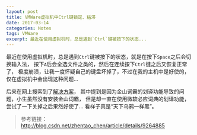 ```yaml
---
layout: post
title: VMWare虚拟机中Ctrl键锁定、粘滞
date: 2017-03-14
categories: Notes
tags: VMWare
excerpt: 最近在使用虚拟机时，总是遇到`Ctrl`键被按下的状态...
---
```


最近在使用虚拟机时，总是遇到`Ctrl`键被按下的状态，就是在按下`Space`之后会切换输入法，
按下`A`后会全选文件之类的，然后在连续按下`Ctrl`键之后又恢复正常了，
极度崩溃，让我一度怀疑自己的键盘坏掉了，不过在我的主机中是好使的，
仅在虚拟机中会出现这种问题...
  
后来在网上搜索到了[解决方案](http://blog.csdn.net/zhentao_chen/article/details/9264885)，
其中提到是因为金山词霸的划译功能导致的问题，小生虽然没有安装金山词霸，
但是却一直在使用微软必应词典的划译功能，尝试了一下关掉之后果然好使了...
看样子真是“天下乌鸦一样黑”。

> 参考链接：  
> <http://blog.csdn.net/zhentao_chen/article/details/9264885>